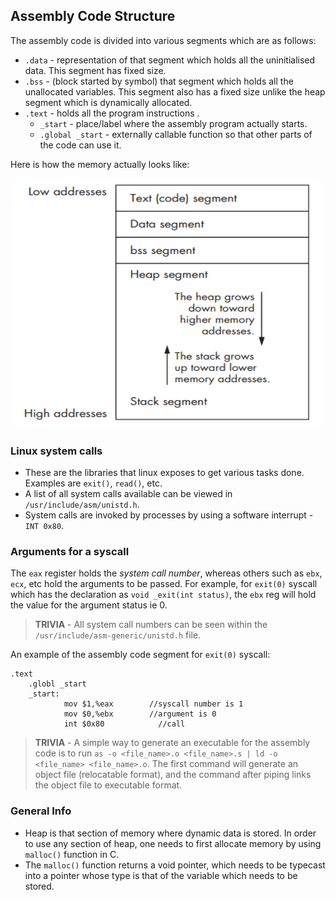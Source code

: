 ## Assembly Code Structure
The assembly code is divided into various segments which are as follows: 
- `.data` - representation of that segment which holds all the uninitialised data. This segment has fixed size.
- `.bss` - (block started by symbol) that segment which holds all the unallocated variables. This segment also has a fixed size unlike the heap segment which is dynamically allocated.
- `.text` - holds all the program instructions .
    - `_start` - place/label where the assembly program actually starts.
    - `.global _start` - externally callable function so that other parts of the code can use it.

Here is how the memory actually looks like:
<br>
<center><img src="../memory.png" alt="Memory" style="width: 500px; height:400px"/></center>

### Linux system calls
- These are the libraries that linux exposes to get various tasks done. Examples are `exit()`, `read()`, etc.
- A list of all system calls available can be viewed in `/usr/include/asm/unistd.h`.
- System calls are invoked by processes by using a software interrupt - `INT 0x80`.

### Arguments for a syscall
The `eax` register holds the *system call number*, whereas others such as `ebx`, `ecx`, etc hold the arguments to be passed.
For example, for `exit(0)` syscall which has the declaration as `void _exit(int status)`, the `ebx` reg will hold the value for the argument status ie 0.<br>
> **TRIVIA** - All system call numbers can be seen within the `/usr/include/asm-generic/unistd.h` file.

An example of the assembly code segment for `exit(0)` syscall:
```assembly
.text
    .globl _start 
    _start:
            mov $1,%eax        //syscall number is 1
            mov $0,%ebx        //argument is 0
            int $0x80            //call 
```
> **TRIVIA** - A simple way to generate an executable for the assembly code is to run `as -o <file_name>.o <file_name>.s | ld -o <file_name> <file_name>.o`. The first command will generate an object file (relocatable format), and the command after piping links the object file to executable format.

### General Info
- Heap is that section of memory where dynamic data is stored. In order to use any section of heap, one needs to first allocate memory by using `malloc()` function in C.
- The `malloc()` function returns a void pointer, which needs to be typecast into a pointer whose type is that of the variable which needs to be stored.